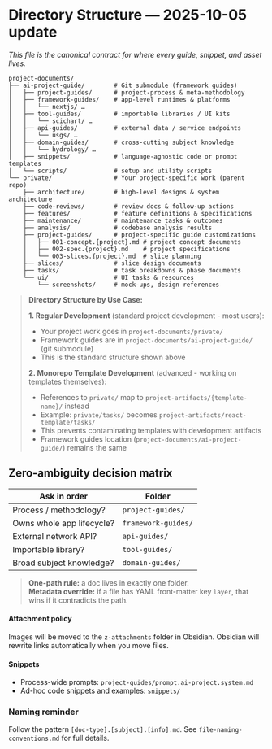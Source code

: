 # Directory Structure — 2025-10-05 update
_This file is the canonical contract for where every guide, snippet, and asset lives._

```
project-documents/
├── ai-project-guide/        # Git submodule (framework guides)
│   ├── project-guides/      # project-process & meta-methodology
│   ├── framework-guides/    # app-level runtimes & platforms
│   │   └── nextjs/ …
│   ├── tool-guides/         # importable libraries / UI kits
│   │   └── scichart/ …
│   ├── api-guides/          # external data / service endpoints
│   │   └── usgs/ …
│   ├── domain-guides/       # cross-cutting subject knowledge
│   │   └── hydrology/ …
│   ├── snippets/            # language-agnostic code or prompt templates
│   └── scripts/             # setup and utility scripts
└── private/                 # Your project-specific work (parent repo)
    ├── architecture/        # high-level designs & system architecture
    ├── code-reviews/        # review docs & follow-up actions
    ├── features/            # feature definitions & specifications
    ├── maintenance/         # maintenance tasks & outcomes
    ├── analysis/            # codebase analysis results
    ├── project-guides/      # project-specific guide customizations
    │   ├── 001-concept.{project}.md # project concept documents
    │   ├── 002-spec.{project}.md    # project specifications
    │   └── 003-slices.{project}.md  # slice planning
    ├── slices/              # slice design documents
    ├── tasks/               # task breakdowns & phase documents
    └── ui/                  # UI tasks & resources
        └── screenshots/     # mock-ups, design references
```
> **Directory Structure by Use Case:**
>
> **1. Regular Development** (standard project development - most users):
> - Your project work goes in `project-documents/private/`
> - Framework guides are in `project-documents/ai-project-guide/` (git submodule)
> - This is the standard structure shown above
>
> **2. Monorepo Template Development** (advanced - working on templates themselves):
> - References to `private/` map to `project-artifacts/{template-name}/` instead
> - Example: `private/tasks/` becomes `project-artifacts/react-template/tasks/`
> - This prevents contaminating templates with development artifacts
> - Framework guides location (`project-documents/ai-project-guide/`) remains the same

## Zero-ambiguity decision matrix

| Ask in order | Folder |
|--------------|--------|
| Process / methodology? | `project-guides/` |
| Owns whole app lifecycle? | `framework-guides/` |
| External network API? | `api-guides/` |
| Importable library? | `tool-guides/` |
| Broad subject knowledge? | `domain-guides/` |

> **One-path rule:** a doc lives in exactly one folder.  
> **Metadata override:** if a file has YAML front-matter key `layer`, that wins if it contradicts the path.

#### Attachment policy
Images will be moved to the `z-attachments` folder in Obsidian.  Obsidian will rewrite links automatically when you move files.
#### Snippets
* Process-wide prompts: `project-guides/prompt.ai-project.system.md`
* Ad-hoc code snippets and examples: `snippets/`
### Naming reminder
Follow the pattern `[doc-type].[subject].[info].md`. See `file-naming-conventions.md` for full details.

